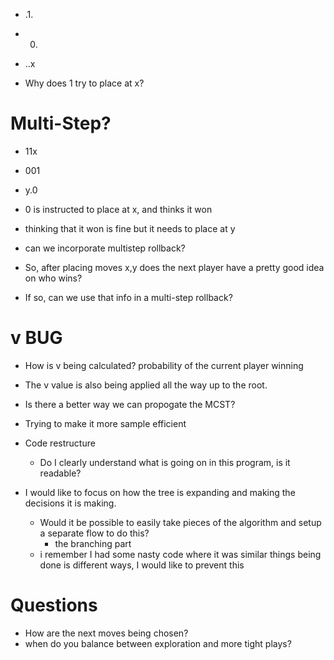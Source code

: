 * .1.
* 00.
* ..x

* Why does 1 try to place at x?


# Multi-Step?

* 11x
* 001
* y.0

* 0 is instructed to place at x, and thinks it won
* thinking that it won is fine but it needs to place at y
* can we incorporate multistep rollback?
* So, after placing moves x,y does the next player have a pretty good idea on who wins?
* If so, can we use that info in a multi-step rollback?

# v BUG
* How is v being calculated? probability of the current player winning
* The v value is also being applied all the way up to the root.
* Is there a better way we can propogate the MCST?


* Trying to make it more sample efficient 
* Code restructure
  * Do I clearly understand what is going on in this program, is it readable?
* I would like to focus on how the tree is expanding and making the decisions it is making.
  * Would it be possible to easily take pieces of the algorithm and setup a separate flow to do this?
    * the branching part
  * i remember I had some nasty code where it was similar things being done is different ways, I would like to prevent this

# Questions

* How are the next moves being chosen?
* when do you balance between exploration and more tight plays?


